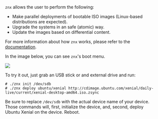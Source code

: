 `znx` allows the user to perform the following:

- Make parallel deployments of bootable ISO images (Linux-based distributions are expected).
- Upgrade the systems in an safe (atomic) way.
- Update the images based on differential content.

For more information about how `znx` works, please refer to the [documentation](https://github.com/Nitrux/znx/wiki).

In the image below, you can see `znx`'s boot menu.

![](https://i.imgur.com/YcBBARM.png)


To try it out, just grab an USB stick or and external drive and run:

```
# ./znx init /dev/sdb
# ./znx deploy ubuntu/xenial http://cdimage.ubuntu.com/xenial/daily-live/current/xenial-desktop-amd64.iso.zsync
```

Be sure to replace `/dev/sdb` with the actual device name of your device.
Those commands will, first, initialize the device, and, second, deploy Ubuntu Xenial on the device. Reboot.
